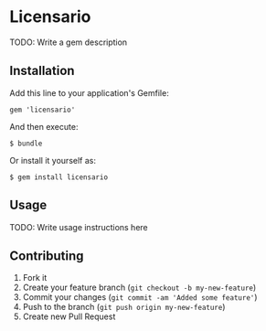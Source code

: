 # Licensario

TODO: Write a gem description

## Installation

Add this line to your application's Gemfile:

    gem 'licensario'

And then execute:

    $ bundle

Or install it yourself as:

    $ gem install licensario

## Usage

TODO: Write usage instructions here

## Contributing

1. Fork it
2. Create your feature branch (`git checkout -b my-new-feature`)
3. Commit your changes (`git commit -am 'Added some feature'`)
4. Push to the branch (`git push origin my-new-feature`)
5. Create new Pull Request

